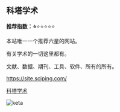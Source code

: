 
## 科塔学术

**推荐指数：⭐️**⭐️⭐️⭐️⭐️⭐️

本站唯一一个推荐六星的网站。

有关学术的一切这里都有。

文献、数据、期刊、工具、软件、所有的所有。

https://site.sciping.com/

[科塔学术](https://site.sciping.com/)

![keta](https://www.nullpointer.site/images/keta.png)

